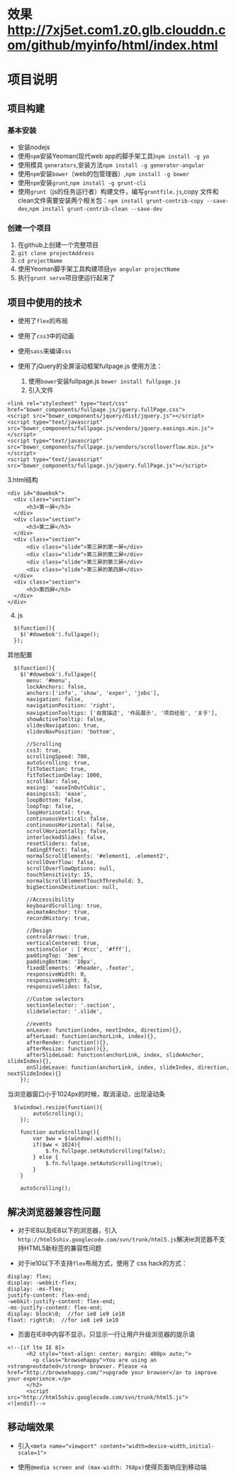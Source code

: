 # 效果 <a href="http://7xj5et.com1.z0.glb.clouddn.com/github/myinfo/html/index.html" target="_blank">http://7xj5et.com1.z0.glb.clouddn.com/github/myinfo/html/index.html</a>

# 项目说明

## 项目构建

### 基本安装

- 安装nodejs
- 使用`npm`安装Yeoman(现代web app的脚手架工具)`npm install -g yo`
- 使用模具 `generators`,安装方法`npm install -g generator-angular`
- 使用`npm`安装`bower`（web的包管理器）,`npm install -g bower`
- 使用`npm`安装`grunt`,`npm install -g grunt-cli`
- 使用`grunt`（js的任务运行者）构建文件，编写`gruntfile.js`,copy 文件和 clean文件需要安装两个相关包：`npm install grunt-contrib-copy --save-dev`,`npm install grunt-contrib-clean --save-dev`

### 创建一个项目
1. 在github上创建一个完整项目
2. `git clone projectAddress`
3. `cd projectName`
4. 使用Yeoman脚手架工具构建项目`yo angular projectName`
5. 执行`grunt serve`项目便运行起来了

## 项目中使用的技术

- 使用了`flex`的布局

- 使用了`css3`中的动画

- 使用`sass`来编译`css`

- 使用了jQuery的全屏滚动框架fullpage.js
  使用方法：
  1. 使用`bower`安装fullpage.js `bower install fullpage.js`
  2. 引入文件
```language
<link rel="stylesheet" type="text/css" href="bower_components/fullpage.js/jquery.fullPage.css">
<script src="bower_components/jquery/dist/jquery.js"></script>
<script type="text/javascript" src="bower_components/fullpage.js/vendors/jquery.easings.min.js"></script>
<script type="text/javascript" src="bower_components/fullpage.js/vendors/scrolloverflow.min.js"></script>
<script type="text/javascript" src="bower_components/fullpage.js/jquery.fullPage.js"></script>
```
  3.html结构
  ```language
  <div id="dowebok">
    <div class="section">
        <h3>第一屏</h3>
    </div>
    <div class="section">
        <h3>第二屏</h3>
    </div>
    <div class="section">
        <div class="slide">第三屏的第一屏</div>
        <div class="slide">第三屏的第二屏</div>
        <div class="slide">第三屏的第三屏</div>
        <div class="slide">第三屏的第四屏</div>
    </div>
    <div class="section">
        <h3>第四屏</h3>
    </div>
</div>
```
  4. js
```language
  $(function(){
    $('#dowebok').fullpage();
  });
```
其他配置
```
  $(function(){
    $('#dowebok').fullpage({
      menu: '#menu',
      lockAnchors: false,
      anchors:['info', 'show', 'exper', 'jobs'],
      navigation: false,
      navigationPosition: 'right',
      navigationTooltips: ['自我描述', '作品展示', '项目经验', '关于'],
      showActiveTooltip: false,
      slidesNavigation: true,
      slidesNavPosition: 'bottom',

      //Scrolling
      css3: true,
      scrollingSpeed: 700,
      autoScrolling: true,
      fitToSection: true,
      fitToSectionDelay: 1000,
      scrollBar: false,
      easing: 'easeInOutCubic',
      easingcss3: 'ease',
      loopBottom: false,
      loopTop: false,
      loopHorizontal: true,
      continuousVertical: false,
      continuousHorizontal: false,
      scrollHorizontally: false,
      interlockedSlides: false,
      resetSliders: false,
      fadingEffect: false,
      normalScrollElements: '#element1, .element2',
      scrollOverflow: false,
      scrollOverflowOptions: null,
      touchSensitivity: 15,
      normalScrollElementTouchThreshold: 5,
      bigSectionsDestination: null,

      //Accessibility
      keyboardScrolling: true,
      animateAnchor: true,
      recordHistory: true,

      //Design
      controlArrows: true,
      verticalCentered: true,
      sectionsColor : ['#ccc', '#fff'],
      paddingTop: '3em',
      paddingBottom: '10px',
      fixedElements: '#header, .footer',
      responsiveWidth: 0,
      responsiveHeight: 0,
      responsiveSlides: false,

      //Custom selectors
      sectionSelector: '.section',
      slideSelector: '.slide',

      //events
      onLeave: function(index, nextIndex, direction){},
      afterLoad: function(anchorLink, index){},
      afterRender: function(){},
      afterResize: function(){},
      afterSlideLoad: function(anchorLink, index, slideAnchor, slideIndex){},
      onSlideLeave: function(anchorLink, index, slideIndex, direction, nextSlideIndex){}
    });
```
当浏览器窗口小于1024px的时候，取消滚动，出现滚动条
```language
  $(window).resize(function(){
        autoScrolling();
    });

    function autoScrolling(){
        var $ww = $(window).width();
        if($ww < 1024){
            $.fn.fullpage.setAutoScrolling(false);
        } else {
            $.fn.fullpage.setAutoScrolling(true);
        }
    }

    autoScrolling();
```


## 解决浏览器兼容性问题

- 对于IE8以及IE8以下的浏览器，引入`http://html5shiv.googlecode.com/svn/trunk/html5.js`解决ie浏览器不支持HTML5新标签的兼容性问题

- 对于ie10以下不支持`flex`布局方式，使用了 css hack的方式：
```language
display: flex;
display: -webkit-flex;
display: -ms-flex;
justify-content: flex-end;
-webkit-justify-content: flex-end;
-ms-justify-content: flex-end;
display: block\0;  //for ie8 ie9 ie10
float: right\0;  //for ie8 ie9 ie10
```
- 页面在IE8中内容不显示，只显示一行让用户升级浏览器的提示语
```language
<!--[if lte IE 8]>
      <h2 style="text-align: center; margin: 400px auto;">
        <p class="browsehappy">You are using an <strong>outdated</strong> browser. Please <a href="http://browsehappy.com/">upgrade your browser</a> to improve your experience.</p>
      </h2>
      <script src="http://html5shiv.googlecode.com/svn/trunk/html5.js">
<![endif]-->
```


## 移动端效果

- 引入`<meta name="viewport" content="width=device-width,initial-scale=1">`

- 使用`@media screen and (max-width: 768px)`使得页面响应到移动端